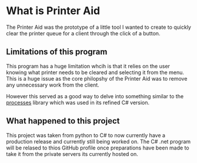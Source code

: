 #  What is Printer Aid

The Printer Aid was the prototype of a little tool I wanted to create to quickly clear the printer queue for a client through the click of a button.

## Limitations of this program
This program has a huge limitation whcih is that it relies on the user knowing what printer needs to be cleared and selecting it from the menu. This is a huge issue as the core philopshy of the Printer Aid was to remove any unnecessary work from the client. 

However this served as a good way to delve into something similar to the [processes](https://learn.microsoft.com/en-us/dotnet/api/system.diagnostics.process?view=net-8.0) library which was used in its refined C# version.

## What happened to this project

This project was taken from python to C# to now currently have a production release and currently still being worked on. The C# .net program will be relased to thios GitHub profile once preparations have been made to take it from the private servers its currently hosted on.


